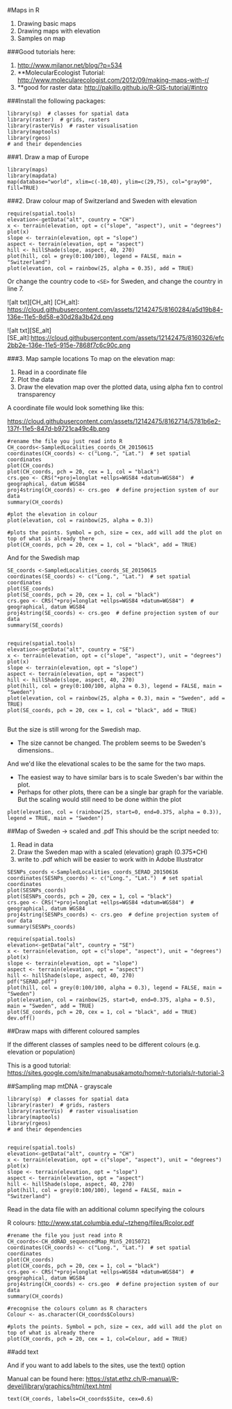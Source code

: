 #Maps in R
1. Drawing basic maps
2. Drawing maps with elevation
3. Samples on map

###Good tutorials here: 
1. http://www.milanor.net/blog/?p=534
2. **MolecularEcologist Tutorial:  http://www.molecularecologist.com/2012/09/making-maps-with-r/  
3. **good for raster data: http://pakillo.github.io/R-GIS-tutorial/#intro   

###Install the following packages:

```
library(sp)  # classes for spatial data
library(raster)  # grids, rasters
library(rasterVis)  # raster visualisation
library(maptools)
library(rgeos)
# and their dependencies
```

###1. Draw a map of Europe

```
library(maps)
library(mapdata)
map(database="world", xlim=c(-10,40), ylim=c(29,75), col="gray90", fill=TRUE)
```


###2. Draw colour map of Switzerland and Sweden with elevation

```
require(spatial.tools)
elevation<-getData("alt", country = "CH")
x <- terrain(elevation, opt = c("slope", "aspect"), unit = "degrees")
plot(x)
slope <- terrain(elevation, opt = "slope")
aspect <- terrain(elevation, opt = "aspect")
hill <- hillShade(slope, aspect, 40, 270)
plot(hill, col = grey(0:100/100), legend = FALSE, main = "Switzerland")
plot(elevation, col = rainbow(25, alpha = 0.35), add = TRUE)
```
Or change the country code to `<SE>` for Sweden, and change the country in line 7. 

![alt txt][CH_alt]
[CH_alt]: https://cloud.githubusercontent.com/assets/12142475/8160284/a5d19b84-136e-11e5-8d58-e30d28a3b42d.png

![alt txt][SE_alt]
[SE_alt]:https://cloud.githubusercontent.com/assets/12142475/8160326/efc2bb2e-136e-11e5-915e-7868f7c6c90c.png


###3. Map sample locations
To map on the elevation map: 
  1. Read in a coordinate file
  2. Plot the data
  3. Draw the elevation map over the plotted data, using alpha fxn to control transparency
  
A coordinate file would look something like this:


https://cloud.githubusercontent.com/assets/12142475/8162714/5781b6e2-137f-11e5-847d-b9721ca49c4b.png


```
#rename the file you just read into R
CH_coords<-SampledLocalities_coords_CH_20150615
coordinates(CH_coords) <- c("Long.", "Lat.")  # set spatial coordinates
plot(CH_coords)
plot(CH_coords, pch = 20, cex = 1, col = "black")
crs.geo <- CRS("+proj=longlat +ellps=WGS84 +datum=WGS84")  # geographical, datum WGS84
proj4string(CH_coords) <- crs.geo  # define projection system of our data
summary(CH_coords)

#plot the elevation in colour
plot(elevation, col = rainbow(25, alpha = 0.3)) 

#plots the points. Symbol = pch, size = cex, add will add the plot on top of what is already there
plot(CH_coords, pch = 20, cex = 1, col = "black", add = TRUE) 
```

And for the Swedish map

```
SE_coords <-SampledLocalities_coords_SE_20150615
coordinates(SE_coords) <- c("Long.", "Lat.")  # set spatial coordinates
plot(SE_coords)
plot(SE_coords, pch = 20, cex = 1, col = "black")
crs.geo <- CRS("+proj=longlat +ellps=WGS84 +datum=WGS84")  # geographical, datum WGS84
proj4string(SE_coords) <- crs.geo  # define projection system of our data
summary(SE_coords)


require(spatial.tools)
elevation<-getData("alt", country = "SE")
x <- terrain(elevation, opt = c("slope", "aspect"), unit = "degrees")
plot(x)
slope <- terrain(elevation, opt = "slope")
aspect <- terrain(elevation, opt = "aspect")
hill <- hillShade(slope, aspect, 40, 270)
plot(hill, col = grey(0:100/100, alpha = 0.3), legend = FALSE, main = "Sweden")
plot(elevation, col = rainbow(25, alpha = 0.3), main = "Sweden", add = TRUE)
plot(SE_coords, pch = 20, cex = 1, col = "black", add = TRUE)


```

But the size is still wrong for the Swedish map.
- The size cannot be changed. The problem seems to be Sweden's dimensions.. 

And we'd like the elevational scales to be the same for the two maps. 
 - The easiest way to have similar bars is to scale Sweden's bar within the plot. 
 - Perhaps for other plots, there can be a single bar graph for the variable. But the scaling would still need to be done within the plot 

```
plot(elevation, col = (rainbow(25, start=0, end=0.375, alpha = 0.3)), legend = TRUE, main = "Sweden")
```

##Map of Sweden -> scaled and .pdf
This should be the script needed to:
1. Read in data
2. Draw the Sweden map with a scaled (elevation) graph (0.375*CH)
3. write to .pdf which will be easier to work with in Adobe Illustrator

```
SESNPs_coords <-SampledLocalities_coords_SERAD_20150616
coordinates(SESNPs_coords) <- c("Long.", "Lat.")  # set spatial coordinates
plot(SESNPs_coords)
plot(SESNPs_coords, pch = 20, cex = 1, col = "black")
crs.geo <- CRS("+proj=longlat +ellps=WGS84 +datum=WGS84")  # geographical, datum WGS84
proj4string(SESNPs_coords) <- crs.geo  # define projection system of our data
summary(SESNPs_coords)

require(spatial.tools)
elevation<-getData("alt", country = "SE")
x <- terrain(elevation, opt = c("slope", "aspect"), unit = "degrees")
plot(x)
slope <- terrain(elevation, opt = "slope")
aspect <- terrain(elevation, opt = "aspect")
hill <- hillShade(slope, aspect, 40, 270)
pdf("SERAD.pdf")
plot(hill, col = grey(0:100/100, alpha = 0.3), legend = FALSE, main = "Sweden")
plot(elevation, col = rainbow(25, start=0, end=0.375, alpha = 0.5), main = "Sweden", add = TRUE)
plot(SE_coords, pch = 20, cex = 1, col = "black", add = TRUE)
dev.off()
```



##Draw maps with different coloured samples

If the different classes of samples need to be different colours (e.g. elevation or population)

This is a good tutorial: https://sites.google.com/site/manabusakamoto/home/r-tutorials/r-tutorial-3



##Sampling map mtDNA - grayscale
```
library(sp)  # classes for spatial data
library(raster)  # grids, rasters
library(rasterVis)  # raster visualisation
library(maptools)
library(rgeos)
# and their dependencies


require(spatial.tools)
elevation<-getData("alt", country = "CH")
x <- terrain(elevation, opt = c("slope", "aspect"), unit = "degrees")
plot(x)
slope <- terrain(elevation, opt = "slope")
aspect <- terrain(elevation, opt = "aspect")
hill <- hillShade(slope, aspect, 40, 270)
plot(hill, col = grey(0:100/100), legend = FALSE, main = "Switzerland")
```


Read in the data file with an additional column specifying the colours 

R colours: http://www.stat.columbia.edu/~tzheng/files/Rcolor.pdf

```
#rename the file you just read into R
CH_coords<-CH_ddRAD_sequencedMap_Min5_20150721
coordinates(CH_coords) <- c("Long.", "Lat.")  # set spatial coordinates
plot(CH_coords)
plot(CH_coords, pch = 20, cex = 1, col = "black")
crs.geo <- CRS("+proj=longlat +ellps=WGS84 +datum=WGS84")  # geographical, datum WGS84
proj4string(CH_coords) <- crs.geo  # define projection system of our data
summary(CH_coords)

#recognise the colours column as R characters
Colour <- as.character(CH_coords$Colours)

#plots the points. Symbol = pch, size = cex, add will add the plot on top of what is already there
plot(CH_coords, pch = 20, cex = 1, col=Colour, add = TRUE) 
```

##add text

And if you want to add labels to the sites, use the text() option

Manual can be found here: https://stat.ethz.ch/R-manual/R-devel/library/graphics/html/text.html

```
text(CH_coords, labels=CH_coords$Site, cex=0.6)
```
